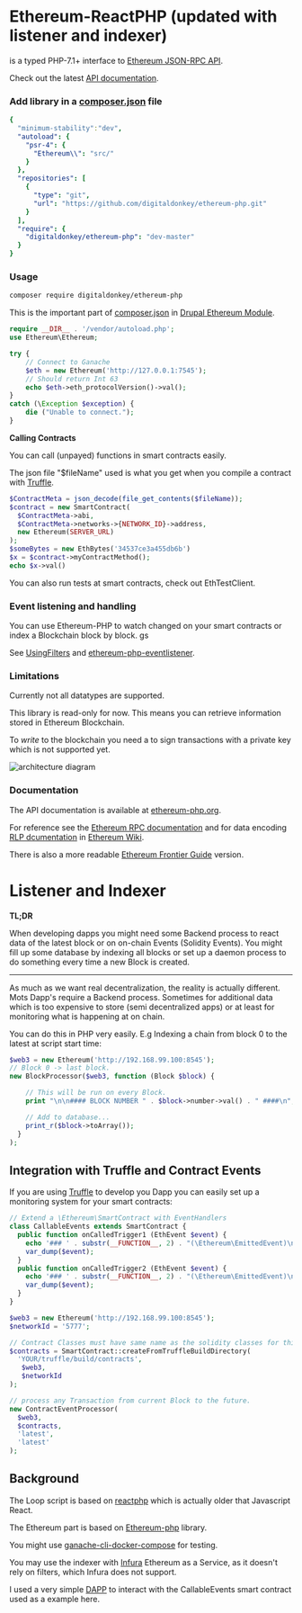 # Ethereum-ReactPHP (updated with listener and indexer)

is a typed PHP-7.1+ interface to [Ethereum JSON-RPC API](https://github.com/ethereum/wiki/wiki/JSON-RPC).

Check out the latest [API documentation](http://ethereum-php.org/dev/).

### Add library in a [composer.json](https://getcomposer.org/doc/01-basic-usage.md#composer-json-project-setup) file

```yaml
{
  "minimum-stability":"dev",
  "autoload": {
    "psr-4": {
      "Ethereum\\": "src/"
    }
  },
  "repositories": [
    {
      "type": "git",
      "url": "https://github.com/digitaldonkey/ethereum-php.git"
    }
  ],
  "require": {
    "digitaldonkey/ethereum-php": "dev-master"
  }
}
```

### Usage


```sh
composer require digitaldonkey/ethereum-php
```

This is the important part of [composer.json](https://github.com/digitaldonkey/ethereum/blob/8.x-1.x/composer.json) in [Drupal Ethereum Module](https://drupal.org/project/ethereum).


```php
require __DIR__ . '/vendor/autoload.php';
use Ethereum\Ethereum;

try {
	// Connect to Ganache
    $eth = new Ethereum('http://127.0.0.1:7545');
    // Should return Int 63
    echo $eth->eth_protocolVersion()->val();
}
catch (\Exception $exception) {
    die ("Unable to connect.");
}

```

**Calling Contracts**

You can call (unpayed) functions in smart contracts easily. 

 The json file "$fileName" used is what you get when you compile a contract with [Truffle](truffleframework.com). 

```php
$ContractMeta = json_decode(file_get_contents($fileName));
$contract = new SmartContract(
  $ContractMeta->abi,
  $ContractMeta->networks->{NETWORK_ID}->address,
  new Ethereum(SERVER_URL)
);
$someBytes = new EthBytes('34537ce3a455db6b')
$x = $contract->myContractMethod();
echo $x->val()
```

You can also run tests at smart contracts, check out EthTestClient.

### Event listening and handling

You can use Ethereum-PHP to watch changed on your smart contracts or index a Blockchain block by block. gs

See [UsingFilters](https://github.com/digitaldonkey/ethereum-php/blob/master/UsingFilters.md) and [ethereum-php-eventlistener](https://github.com/digitaldonkey/ethereum-php-eventlistener).


### Limitations

Currently not all datatypes are supported.

This library is read-only for now. This means you can retrieve information stored in Ethereum Blockchain.

To *write* to the blockchain you need a to sign transactions with a private key which is not supported yet.


![architecture diagram](https://raw.githubusercontent.com/digitaldonkey/ethereum-php/dev/doxygen-assets/ArchitectureDiagrammCS6.png "Drupal Ethereum architecture")

### Documentation

The API documentation is available at [ethereum-php.org](http://ethereum-php.org/).

For reference see the [Ethereum RPC documentation](https://github.com/ethereum/wiki/wiki/JSON-RPC) and for data encoding [RLP dcumentation](https://github.com/ethereum/wiki/wiki/RLP) in [Ethereum Wiki](https://github.com/ethereum/wiki).

There is also a more readable [Ethereum Frontier Guide](http://ethereum.gitbooks.io/frontier-guide/content/rpc.html) version.

# Listener and Indexer

**TL;DR**

When developing dapps you might need some Backend process to react data of the latest block or on on-chain Events (Solidity Events). You might fill up some database by indexing all blocks or set up a daemon process to do something every time a new Block is created. 

--------------------------------

As much as we want real decentralization, the reality is actually different. 
Mots Dapp's require a Backend process. Sometimes for additional data which is too expensive to store (semi decentralized apps) or at least for monitoring what is happening at on chain.


You can do this in PHP very easily. E.g Indexing a chain from block 0 to the latest at script start time:

```php
$web3 = new Ethereum('http://192.168.99.100:8545');
// Block 0 -> last block.
new BlockProcessor($web3, function (Block $block) {

    // This will be run on every Block.
    print "\n\n#### BLOCK NUMBER " . $block->number->val() . " ####\n";

    // Add to database... 
    print_r($block->toArray());
  }
);

``` 

## Integration with Truffle and Contract Events

If you are using [Truffle](http://truffleframework.com/) to develop you Dapp you can easily set up a monitoring system for your smart contracts:

```php 
// Extend a \Ethereum\SmartContract with EventHandlers
class CallableEvents extends SmartContract {
  public function onCalledTrigger1 (EthEvent $event) {
    echo '### ' . substr(__FUNCTION__, 2) . "(\Ethereum\EmittedEvent)\n";
    var_dump($event);
  }
  public function onCalledTrigger2 (EthEvent $event) {
    echo '### ' . substr(__FUNCTION__, 2) . "(\Ethereum\EmittedEvent)\n";
    var_dump($event);
  }
}

$web3 = new Ethereum('http://192.168.99.100:8545');
$networkId = '5777';

// Contract Classes must have same name as the solidity classes for this to work.
$contracts = SmartContract::createFromTruffleBuildDirectory(
  'YOUR/truffle/build/contracts',
   $web3,
   $networkId
);

// process any Transaction from current Block to the future.
new ContractEventProcessor(
  $web3,
  $contracts,
  'latest',
  'latest'
);

```

## Background 

The Loop script is based on [reactphp](https://github.com/reactphp/react) which is actually older that Javascript React. 

The Ethereum part is based on [Ethereum-php](https://github.com/digitaldonkey/ethereum-php) library.

You might use [ganache-cli-docker-compose](https://github.com/digitaldonkey/ganache-cli-docker-compose) for testing.

You may use the indexer with [Infura](https://infura.io) Ethereum as a Service, as it doesn't rely on filters, which Infura does not support.

I used a very simple [DAPP](https://github.com/digitaldonkey/react-box-event-handling) to interact with the CallableEvents smart contract used as a example here. 
